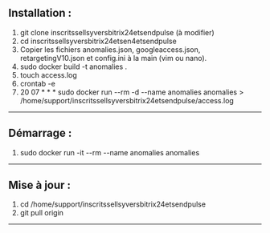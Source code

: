 ## Installation :
1. git clone inscritssellsyversbitrix24etsendpulse (à modifier)
2. cd inscritssellsyversbitrix24etsen4etsendpulse
3. Copier les fichiers anomalies.json, googleaccess.json, retargetingV10.json et config.ini à la main (vim ou nano).
4. sudo docker build -t anomalies .
5. touch access.log
6. crontab -e
7. 20 07 * * * sudo docker run --rm -d --name anomalies anomalies > /home/support/inscritssellsyversbitrix24etsendpulse/access.log
---


## Démarrage :
1. sudo docker run -it --rm --name anomalies anomalies
---


## Mise à jour :
1. cd /home/support/inscritssellsyversbitrix24etsendpulse
2. git pull origin
---